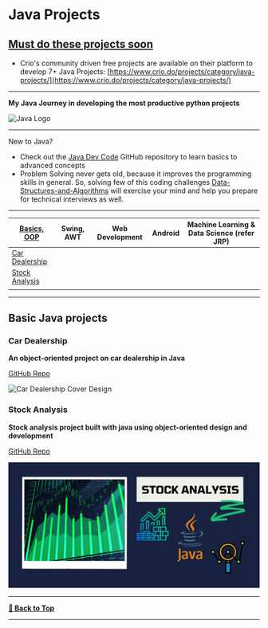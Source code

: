 # Java Projects

## [Must do these projects soon](https://www.crio.do/projects/category/java-projects/)

- Crio's community driven free projects are available on their platform to develop 7+ Java Projects: [https://www.crio.do/projects/category/java-projects/](https://www.crio.do/projects/category/java-projects/)

---

<strong>My Java Journey in developing the most productive python projects</strong>

<p>
<img src="https://1000logos.net/wp-content/uploads/2020/09/Java-Logo.png" width="60%" alt="Java Logo" />
</p>

---

New to Java? 
- Check out the [Java Dev Code](1) GitHub repository to learn basics to advanced concepts
- Problem Solving never gets old, because it improves the programming skills in general. So, solving few of this coding challenges [Data-Structures-and-Algorithms](2) will exercise your mind and help you prepare for technical interviews as well.

---

| [Basics, OOP](#basic-java-projects) | Swing, AWT | Web Development | Android | Machine Learning & Data Science (refer JRP) |
| - | - | - | - | - |
| [Car Dealership](#car-dealership) | [](#) | [](#) | [](#) | [](#) |
| [Stock Analysis](#stock-analysis) | [](#) | [](#) | [](#) | [](#) |
| [](#) | [](#) | [](#) | [](#) | [](#) |

---

## Basic Java projects

### Car Dealership

<strong>An object-oriented project on car dealership in Java</strong>

[GitHub Repo](3)

<p>
<img src="assets/Car Dealership Cover Design.png" alt="Car Dealership Cover Design" />
</p>


### Stock Analysis

<strong>Stock analysis project built with java using object-oriented design and development</strong>

[GitHub Repo](3)

<p>
<img src="assets/Stock Analysis Cover Design.png" alt="Stock Analysis Cover Design" />
</p>

---

[**🔼 Back to Top**](#java-projects)

---

[1]: https://github.com/AswinBarath/Java-Dev-Code
[2]: https://github.com/AswinBarath/Data-Structures-and-Algorithms
[3]: https://github.com/AswinBarath/car-dealership
[4]: https://github.com/AswinBarath/stock-analysis
